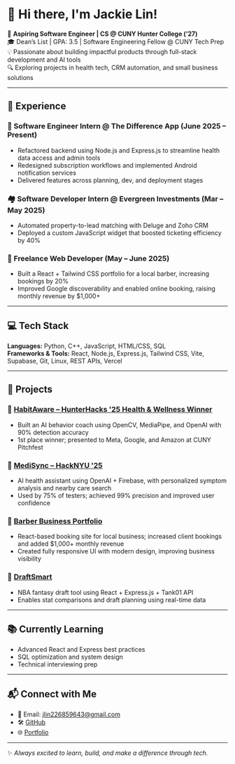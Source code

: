 # 👋 Hi there, I'm Jackie Lin!

🚀 **Aspiring Software Engineer | CS @ CUNY Hunter College (’27)**  
🎓 Dean’s List | GPA: 3.5 | Software Engineering Fellow @ CUNY Tech Prep  
💡 Passionate about building impactful products through full-stack development and AI tools  
🔍 Exploring projects in health tech, CRM automation, and small business solutions

---

## 💼 Experience

### 🧠 Software Engineer Intern @ The Difference App (June 2025 – Present)
- Refactored backend using Node.js and Express.js to streamline health data access and admin tools  
- Redesigned subscription workflows and implemented Android notification services  
- Delivered features across planning, dev, and deployment stages

### 🏘️ Software Developer Intern @ Evergreen Investments (Mar – May 2025)
- Automated property-to-lead matching with Deluge and Zoho CRM  
- Deployed a custom JavaScript widget that boosted ticketing efficiency by 40%

### 💇 Freelance Web Developer (May – June 2025)
- Built a React + Tailwind CSS portfolio for a local barber, increasing bookings by 20%  
- Improved Google discoverability and enabled online booking, raising monthly revenue by $1,000+

---

## 💻 Tech Stack

**Languages:** Python, C++, JavaScript, HTML/CSS, SQL  
**Frameworks & Tools:** React, Node.js, Express.js, Tailwind CSS, Vite, Supabase, Git, Linux, REST APIs, Vercel

---

## 🚀 Projects

### 🔹 [HabitAware – HunterHacks '25 Health & Wellness Winner](https://devpost.com/software/habitaware?ref_content=my-projects-tab&ref_feature=my_projects)
- Built an AI behavior coach using OpenCV, MediaPipe, and OpenAI with 90% detection accuracy  
- 1st place winner; presented to Meta, Google, and Amazon at CUNY Pitchfest

### 🔹 [MediSync – HackNYU '25](https://devpost.com/software/medisync-jov4e5)
- AI health assistant using OpenAI + Firebase, with personalized symptom analysis and nearby care search  
- Used by 75% of testers; achieved 99% precision and improved user confidence

### 🔹 [Barber Business Portfolio](https://spadebarberstudio.vercel.app/)
- React-based booking site for local business; increased client bookings and added $1,000+ monthly revenue  
- Created fully responsive UI with modern design, improving business visibility

### 🔹 [DraftSmart](https://nba-draftsmart.vercel.app/)
- NBA fantasy draft tool using React + Express.js + Tank01 API  
- Enables stat comparisons and draft planning using real-time data

---

## 📚 Currently Learning

- Advanced React and Express best practices  
- SQL optimization and system design  
- Technical interviewing prep

---

## 📬 Connect with Me

- 📧 Email: jlin226859643@gmail.com  
- 🛠 [GitHub](https://github.com/jlin1599)  
- 🌐 [Portfolio](https://jlinportfolio.vercel.app/)

---

✨ *Always excited to learn, build, and make a difference through tech.*


